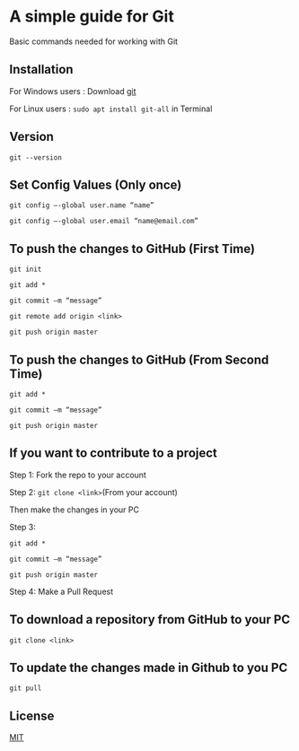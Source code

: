 # A simple guide for Git

Basic commands needed for working with Git

## Installation

For Windows users : Download [git](https://git-scm.com/downloads)

For Linux users : ```sudo apt install git-all``` in Terminal

## Version

```git --version```

## Set Config Values (Only once)

```git config –-global user.name “name”```

```git config –-global user.email “name@email.com”```

## To push the changes to GitHub (First Time)

```git init```

```git add *```

```git commit –m “message”```

```git remote add origin <link>``` 

```git push origin master```

## To push the changes to GitHub (From Second Time)

```git add *```

```git commit –m “message”```

```git push origin master```

## If you want to contribute to a project

Step 1: Fork the repo to your account

Step 2: ```git clone <link>```(From your account)

Then make the changes in your PC

Step 3: 

```git add *```

```git commit –m “message”```

```git push origin master```

Step 4: Make a Pull Request


## To download a repository from GitHub to your PC

```git clone <link>``` 

## To update the changes made in Github to you PC

```git pull``` 





## License
[MIT](https://choosealicense.com/licenses/mit/)
